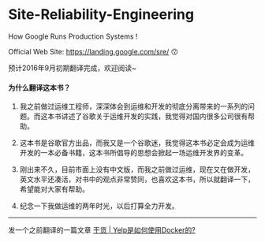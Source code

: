 # Site-Reliability-Engineering
How Google Runs Production Systems !

Official Web Site: https://landing.google.com/sre/ :kissing:

预计2016年9月初期翻译完成，欢迎阅读~

#### 为什么翻译这本书？

1. 我之前做过运维工程师，深深体会到运维和开发的彻底分离带来的一系列的问题。而这本书讲述了谷歌关于运维开发的实践，我觉得对国内很多公司很有帮助。

2. 这本书是谷歌官方出品，而我又是一个谷歌迷，我觉得这本书必定会成为运维开发的一本必备书籍，这本书所倡导的思想会掀起一场运维开发界的变革。

3. 刚出来不久，目前市面上没有中文版，而我之前做过运维，现在又在做开发，英文水平还凑活，对书中的观点非常赞同，也喜欢这本书，所以就翻译一下，希望能对大家有帮助。

4. 纪念一下我做运维的两年时光，以后打算全力开发。

---

发一个之前翻译的一篇文章 [干货 | Yelp是如何使用Docker的?](http://dockone.io/article/626)
